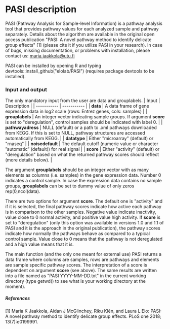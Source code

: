 # PASI description

PASI (Pathway Analysis for Sample-level Information) is a pathway analysis tool that provides pathway values for each analyzed sample and pathway separately. Details about the algorithm are available in the original open access publication "PASI: A novel pathway method to identify delicate group effects" [1] (please cite it if you utilize PASI in your research). In case of bugs, missing documentation, or problems with installation, please contact us: maria.jaakkola@utu.fi

PASI can be installed by opening R and typing devtools::install_github("elolab/PASI") (requires package devtools to be installed).

### Input and output

The only mandatory input from the user are data and grouplabels.
| Input | Description |
| ----------- | ----------- |
| **data** | A data frame of gene expression data in log2 scale (rows: Entrez genes, cols: samples) |
| **grouplabels** | An integer vector indicating sample groups. If argument **score** is set to "deregulation", control samples should be indicated with label 0. |
| **pathwayadress** | NULL (default) or a path to .xml pathways downloaded from KEGG. If this is set to NULL, pathway structures are accessed automatically from KEGG. |
| **datatype** | Either "microarray" (default) or "rnaseq" |
| **noisedefault** | The default cutoff (numeric value or character ”automatic” (default)) for real signal |
| **score** | Either "activity" (default) or "deregulation" based on what the returned pathway scores should reflect (more details below). |

The argument **grouplabels** should be an integer vector with as many elements as columns (i.e. samples) in the gene expression data. Number 0 indicates a control sample. In case the expression data contains no sample groups, **grouplabels** can be set to dummy value of only zeros rep(0,ncol(data).

There are two options for argument **score**. The default one is "activity" and if it is selected, the final pathway scores indicate how active each pathway is in comparison to the other samples. Negative value indicate inactivity, value close to 0 normal activity, and positive value high activity. If **score** is set to "deregulation" (only this option was available in versions 1.0 and 1.1 of PASI and it is the approach in the original publication), the pathway scores indicate how normally the pathways behave as compared to a typical control sample. Value close to 0 means that the pathway is not deregulated and a high value means that it is.

The main function (and the only one meant for external use) PASI returns a data frame where columns are samples, rows are pathways and elements are sample specific pathway scores. The interpretation of a score is dependent on argument **score** (see above). The same results are written into a file named as "PASI YYYY-MM-DD.txt" in the current working directory (type getwd() to see what is your working directory at the moment).


##### References

[1] Maria K Jaakkola, Aidan J McGlinchey, Riku Klén, and Laura L Elo:
PASI: A novel pathway method to identify delicate group effects.
PLoS one 2018; 13(7):e0199991.